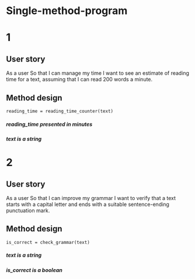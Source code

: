 # Single-method-program
# 1

## User story

As a user
So that I can manage my time
I want to see an estimate of reading time for a text, assuming that I can read 200 words a minute.

## Method design
```reading_time = reading_time_counter(text)```   

##### reading_time presented in minutes
##### text is a string


# 2

## User story

As a user
So that I can improve my grammar
I want to verify that a text starts with a capital letter and ends with a suitable sentence-ending punctuation mark.

## Method design

```is_correct = check_grammar(text) ```
##### text is a string 
##### is_correct is a boolean